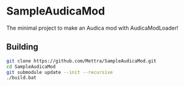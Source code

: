 # SampleAudicaMod
The minimal project to make an Audica mod with AudicaModLoader!


## Building
```bash
git clone https://github.com/Mettra/SampleAudicaMod.git
cd SampleAudicaMod
git submodule update --init --recursive
./build.bat
```